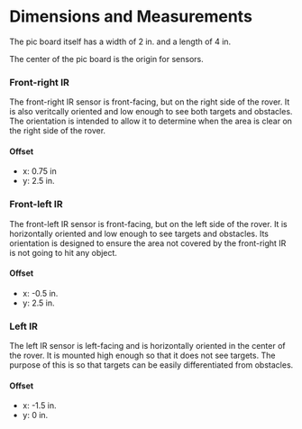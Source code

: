 # Dimensions and Measurements

The pic board itself has a width of 2 in. and a length of 4 in.

The center of the pic board is the origin for sensors.

### Front-right IR
The front-right IR sensor is front-facing, but on the right side of the rover. It is also veritcally oriented and low enough to see both targets and obstacles. The orientation is intended to allow it to determine when the area is clear on the right side of the rover.

#### Offset
- x: 0.75 in
- y: 2.5 in.

### Front-left IR
The front-left IR sensor is front-facing, but on the left side of the rover. It is horizontally oriented and low enough to see targets and obstacles. Its orientation is designed to ensure the area not covered by the front-right IR is not going to hit any object.

#### Offset
- x: -0.5 in.
- y: 2.5 in.

### Left IR
The left IR sensor is left-facing and is horizontally oriented in the center of the rover. It is mounted high enough so that it does not see targets. The purpose of this is so that targets can be easily differentiated from obstacles.

#### Offset
- x: -1.5 in.
- y: 0 in.
